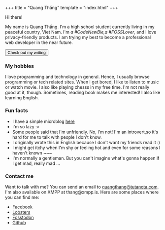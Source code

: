 +++
title = "Quang Thắng"
template = "index.html"
+++

<section id="intro">
    <p id="hi">Hi there!</p>
    <p id="short-intro">
        My name is <span>Quang Thắng</span>. 
        I'm a high school student currently living in my peaceful country, Viet Nam.
        I'm <em>a #CodeNewBie,a #FOSSLover</em>, and I love privacy-friendly products.
        I am trying my best to become a professional web developer in the near future.
    </p>   
    <a id="writing" href="/en/writing">
        <button class="violet-bg white-text">Check out my writing</button>
    </a>
</section>
<section id="hobbies">
    <h3 class="section-header">
        My hobbies
    </h3>
    <div class="section-content">
        I love programming and technology in general. Hence, I usually browse programming or tech related sites. 
        When I get bored, I like to listen to music or watch movie. I also like playing chesss in my free time. I'm not really good at it, though. 
        Sometimes, reading book makes me interested! I also like learning English.
    </div>
</section>
<section id="fun-facts">
    <h3 class="section-header">Fun facts</h3>
    <div class="section-content">
        <ul id="facts">
             <li class="fact">I have a simple microblog <a href="/microblog">here</a></li>
            <li class="fact">I'm so lazy :></li>
            <li class="fact">Some people said that I'm unfriendly. No, I'm not! I'm an introvert,so it's hard for me to talk with people I don't know.</li>
            <li class="fact">I originally wrote this in English because I don't want my friends read it :)</li>
            <li class="fact">I might get itchy when I'm shy or feeling hot and even for some reasons I haven't known ~~~</li>
            <li class="fact">I'm normally a gentleman. But you can't imagine what's gonna happen if I get mad, really mad ...</li>
        </ul>
    </div>
</section>
<section id="contact">
    <h3 class="section-header">Contact me</h3>
    <div class="section-content">
    <p>Want to talk with me? You can send an email to 
    <span class="email"><a href="mailto:quangthang@tutanota.com">quangthang@tutanota.com</a></span>.
    I'm also available on XMPP at <span class="xmpp">thang@xmpp.is</span>.
    Here are some places where you can find me: </p>
    <ul id="sites-list">
        <li class="site"><a href="//fb.me/qquangthang">Facebook</a></li>
        <li class="site"><a href="//lobste.rs/u/thang">Lobsters</a></li>
        <li class="site"><a href="//fosstodon.org/@thang">Fosstodon</a></li>
        <li class="site"><a href="//github.com/thangisme">Github</a></li>
    </ul>
    </div>
</section>